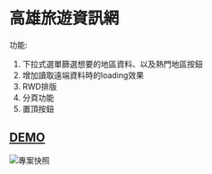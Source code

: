 # 高雄旅遊資訊網

功能:
1. 下拉式選單篩選想要的地區資料、以及熱門地區按鈕
2. 增加讀取遠端資料時的loading效果
3. RWD排版
4. 分頁功能
5. 置頂按鈕

## [DEMO](https://tommm2.github.io/Travel/)

![專案快照](https://i.postimg.cc/xTk0nwc4/image.jpg)
